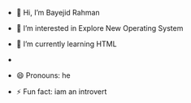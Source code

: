 - 👋 Hi, I’m Bayejid Rahman
- 👀 I’m interested in Explore New  Operating System
- 🌱 I’m currently learning HTML
- 

- 😄 Pronouns: he
- ⚡ Fun fact: iam an introvert

<!---
bayejidrahman/bayejidrahman is a ✨ special ✨ repository because its `README.md` (this file) appears on your GitHub profile.
You can click the Preview link to take a look at your changes.
--->
